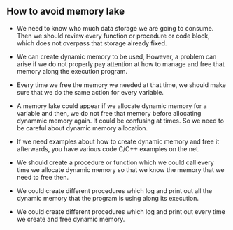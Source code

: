 ## How to avoid memory lake

- We need to know who much data storage we are going to consume. Then we should review every function or procedure or code block, which does not overpass that storage already fixed.

- We can create dynamic memory to be used, However, a problem can arise if we do not properly pay attention at how to manage and free that memory along the execution program.

- Every time we free the memory we needed at that time, we should make sure that we do the same action for every variable.

- A memory lake could appear if we allocate dynamic memory for a variable and then, we do not free that memory before allocating dynammic memory again. It could be confusing at times. So we need to be careful about dynamic memory allocation.

- If we need examples about how to create dynamic memory and free it afterwards, you have various code C/C++ examples on the net.

- We should create a procedure or function which we could call every time we allocate dynamic memory so that we know the memory that we need to free then.

- We could create different procedures which log and print out all the dynamic memory that the program is using along its execution.

- We could create different procedures which log and print out every time we create and free dynamic memory.